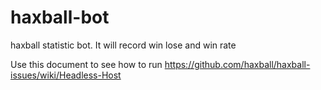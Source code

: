 # haxball-bot
haxball statistic bot. It will record win lose and win rate

Use this document to see how to run 
https://github.com/haxball/haxball-issues/wiki/Headless-Host
